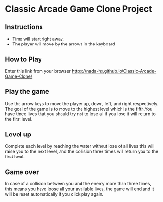 # Classic Arcade Game Clone Project

## Instructions
- Time will start right away.
- The player will move by the arrows in the keyboard

## How to Play
 Enter this link from your browser  https://nada-hs.github.io/Classic-Arcade-Game-Clone/

## Play the game
Use the arrow keys to move the player up, down, left, and right respectively. The goal of the game is to move to the highest level which is the fifth.You have three lives that you should try not to lose all if you lose it will return to the first level.

## Level up
Complete each level by reaching the water without lose of all lives this will raise you to the next level, and the collision three times will return you to the first level.


## Game over
In case of a collision between you and the enemy more than three times, this means you have loose all your available lives, the game will end and it will be reset automatically if you click play again. 

